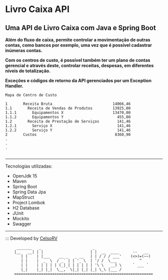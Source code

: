# Livro Caixa API
## Uma API de Livro Caixa com Java e Spring Boot

**Além do fluxo de caixa, permite controlar a movimentação de outras contas, como bancos por exemplo, uma vez que é possível cadastrar inúmeras contas.**

**Com os centros de custo, é possível também ter um plano de contas gerencial e através deste, controlar receitas, despesas, em diferentes níveis de totalização.**

**Exceções e códigos de retorno da API gerenciados por um Exception Handler.** 

```
Mapa de Centro de Custo

1       Receita Bruta                           14066,46
1.1       Receita de Vendas de Produtos         13925,00
1.1.1       Equipamentos X                      13470,00
1.1.2       Equipamentos Y                        455,00
1.2       Receita de Prestação de Serviços        141,46
1.2.1       Serviço X                             141,46
1.2.2       Serviço Y                             141,46
2       Custos                                   8360,90
.
.
.
    
```
***

Tecnologias utilizadas:
- OpenJdk 15
- Maven
- Spring Boot
- Spring Data Jpa
- MapStruct
- Project Lombok
- H2 Database
- JUnit
- Mockito
- Swagger
***

::: Developed by [CelsoRV](https://github.com/celsorv)


```
     _______   _                       _
    |__   __| | |                     | |  __  ____      --   __
       | |    | |___    __ _   _ __   | | / / / ___'    (<>)=(~~)
       | |    |  _  \  / _` | | '_ \  | '/ /  \___          ^
       | |    | | | | | (_| | | | | | | '\ \   __) \     ` ___ ´
       |_|    |_| |_|  \__,´ \|_| |_| |_| \_\ |___ /
    ==============================================================
```
